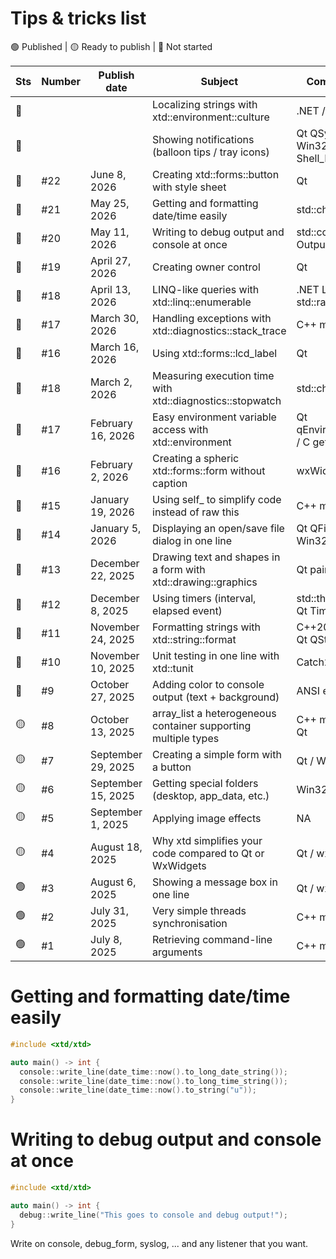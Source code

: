 # Tips & tricks list

🟢 Published | 🟡 Ready to publish | 🔴 Not started

| Sts | Number | Publish date       | Subject                                                        | Comparison with                             |
| --- | ------ | ------------------ |--------------------------------------------------------------- | ------------------------------------------- |
| 🔴  |        |                    | Localizing strings with xtd::environment::culture              | .NET / Qt QTranslator                       |
| 🔴  |        |                    | Showing notifications (balloon tips / tray icons)              | Qt QSystemTrayIcon / Win32 Shell_NotifyIcon |
| 🔴  | #22    | June 8, 2026       | Creating xtd::forms::button with style sheet                   | Qt                                          |
| 🔴  | #21    | May 25, 2026       | Getting and formatting date/time easily                        | std::chrono, Qt                             |
| 🔴  | #20    | May 11, 2026       | Writing to debug output and console at once                    | std::cout / OutputDebugString               |
| 🔴  | #19    | April 27, 2026     | Creating owner control                                         | Qt                                          |
| 🔴  | #18    | April 13, 2026     | LINQ-like queries with xtd::linq::enumerable                   | .NET LINQ / C++20 std::ranges               |
| 🔴  | #17    | March 30, 2026     | Handling exceptions with xtd::diagnostics::stack_trace         | C++ modern                                  |
| 🔴  | #16    | March 16, 2026     | Using xtd::forms::lcd_label                                    | Qt                                          |
| 🔴  | #18    | March 2, 2026      | Measuring execution time with xtd::diagnostics::stopwatch      | std::chrono                                 |
| 🔴  | #17    | February 16, 2026  | Easy environment variable access with xtd::environment         | Qt qEnvironmentVariable / C getenv          |
| 🔴  | #16    | February 2, 2026   | Creating a spheric xtd::forms::form without caption            | wxWidgets / Qt                              |
| 🔴  | #15    | January 19, 2026   | Using self_ to simplify code instead of raw this               | C++ modern                                  |
| 🔴  | #14    | January 5, 2026    | Displaying an open/save file dialog in one line                | Qt QFileDialog / Win32 API                  |
| 🔴  | #13    | December 22, 2025  | Drawing text and shapes in a form with xtd::drawing::graphics  | Qt painting / GDI+                          |
| 🔴  | #12    | December 8, 2025   | Using timers (interval, elapsed event)                         | std::thread + sleep, Qt Timer               |
| 🔴  | #11    | November 24, 2025  | Formatting strings with xtd::string::format                    | C++20 std::format / Qt QString::arg         |
| 🔴  | #10    | November 10, 2025  | Unit testing in one line with xtd::tunit                       | Catch2 / gtest                              |
| 🔴  | #9     | October 27, 2025   | Adding color to console output (text + background)             | ANSI escape codes                           |
| 🟡  | #8     | October 13, 2025   | array_list a heterogeneous container supporting multiple types | C++ modern / Boost / Qt                     |
| 🟡  | #7     | September 29, 2025 | Creating a simple form with a button                           | Qt / WinForms                               |
| 🟡  | #6     | September 15, 2025 | Getting special folders (desktop, app_data, etc.)              | Win32 API / Qt                              |
| 🟡  | #5     | September 1, 2025  | Applying image effects                                         | NA                                          |
| 🟡  | #4     | August 18, 2025    | Why xtd simplifies your code compared to Qt or WxWidgets       | Qt / wxWidgets                              |
| 🟢  | #3     | August 6, 2025     | Showing a message box in one line                              | Qt / wxWidgets                              |
| 🟢  | #2     | July 31, 2025      | Very simple threads synchronisation                            | C++ modern                                  |
| 🟢  | #1     | July 8, 2025       | Retrieving command-line arguments                              | C++ modern                                  |

# Getting and formatting date/time easily

```cpp
#include <xtd/xtd>

auto main() -> int {
  console::write_line(date_time::now().to_long_date_string());
  console::write_line(date_time::now().to_long_time_string());
  console::write_line(date_time::now().to_string("u"));
}
```

# Writing to debug output and console at once

```cpp
#include <xtd/xtd>

auto main() -> int {
  debug::write_line("This goes to console and debug output!");
}
```

Write on console, debug_form, syslog, ... and any listener that you want.

